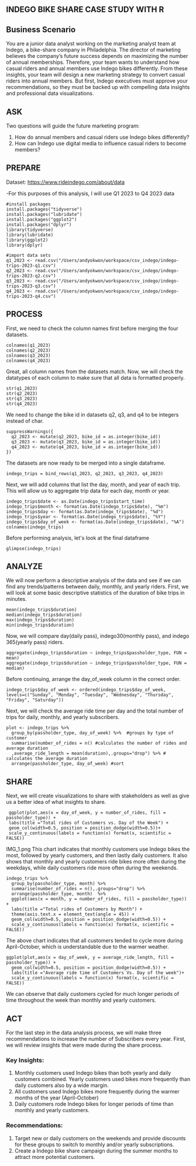 ## INDEGO BIKE SHARE CASE STUDY WITH R 

## Business Scenario
You are a junior data analyst working on the marketing analyst team at Indego, a bike-share
company in Philadelphia. The director of marketing believes the company’s future success
depends on maximizing the number of annual memberships. Therefore, your team wants to
understand how casual riders and annual members use Indego bikes differently. From these
insights, your team will design a new marketing strategy to convert casual riders into annual
members. But first, Indego executives must approve your recommendations, so they must be
backed up with compelling data insights and professional data visualizations.

## ASK
Two questions will guide the future marketing program:

1. How do annual members and casual riders use Indego bikes differently?
2. How can Indego use digital media to influence casual riders to become members?

## PREPARE

Dataset: https://www.rideindego.com/about/data

  -For this purposes of this analysis, I will use Q1 2023 to Q4 2023 data

```{r}  
#install packages
install.packages("tidyverse")
install.packages("lubridate")
install.packages("ggplot2")
install.packages("dplyr")
library(tidyverse)
library(lubridate)
library(ggplot2)
library(dplyr)
```

```{r}
#import data sets
q1_2023 <- read.csv("/Users/andyokwon/workspace/csv_indego/indego-trips-2023-q1.csv")
q2_2023 <- read.csv("/Users/andyokwon/workspace/csv_indego/indego-trips-2023-q2.csv")
q3_2023 <- read.csv("/Users/andyokwon/workspace/csv_indego/indego-trips-2023-q3.csv")
q4_2023 <- read.csv("/Users/andyokwon/workspace/csv_indego/indego-trips-2023-q4.csv")
```

## PROCESS
First, we need to check the column names first before merging the four datasets. 
```{r}
colnames(q1_2023)
colnames(q2_2023)
colnames(q3_2023)
colnames(q4_2023)
```

Great, all column names from the datasets match. Now, we will check the datatypes of each column to make sure that all data is formatted properly. 
```{r}
str(q1_2023)
str(q2_2023)
str(q3_2023)
str(q4_2023)
```

We need to change the bike id in datasets q2, q3, and q4 to be integers instead of char.
```{r}
suppressWarnings({
  q2_2023 <- mutate(q2_2023, bike_id = as.integer(bike_id))
  q3_2023 <- mutate(q3_2023, bike_id = as.integer(bike_id))
  q4_2023 <- mutate(q4_2023, bike_id = as.integer(bike_id))
})
```

The datasets are now ready to be merged into a single dataframe.
```{r}
indego_trips = bind_rows(q1_2023, q2_2023, q3_2023, q4_2023)
```

Next, we will add columns that list the day, month, and year of each trip. This will allow us to aggregate trip data for each day, month or year.
```{r}
indego_trips$date <- as.Date(indego_trips$start_time)
indego_trips$month <- format(as.Date(indego_trips$date), "%m")
indego_trips$day <- format(as.Date(indego_trips$date), "%d")
indego_trips$year <- format(as.Date(indego_trips$date), "%Y")
indego_trips$day_of_week <- format(as.Date(indego_trips$date), "%A")
colnames(indego_trips)
```

Before performing analysis, let's look at the final dataframe
```{r}
glimpse(indego_trips)
```

## ANALYZE
We will now perform a descriptive analysis of the data and see if we can find
any trends/patterns between daily, monthly, and yearly riders. First, we will look at some basic descriptive statistics of the duration of bike trips in minutes.
```{r}
mean(indego_trips$duration)
median(indego_trips$duration)
max(indego_trips$duration)
min(indego_trips$duration)
```

Now, we will compare day(daily pass), indego30(monthly pass), and indego 365(yearly pass) riders. 
```{r}
aggregate(indego_trips$duration ~ indego_trips$passholder_type, FUN = mean)
aggregate(indego_trips$duration ~ indego_trips$passholder_type, FUN = median)
```

Before continuing, arrange the day_of_week column in the correct order.
```{r}
indego_trips$day_of_week <- ordered(indego_trips$day_of_week, levels=c("Sunday", "Monday", "Tuesday", "Wednesday", "Thursday", "Friday", "Saturday"))
```

Next, we will check the average ride time per day and the total number of trips for daily, monthly, and yearly subscribers.
```{r}
plot <- indego_trips %>% 
  group_by(passholder_type, day_of_week) %>%  #groups by type of customer
  summarise(number_of_rides = n() #calculates the number of rides and average duration 
  ,average_ride_length = mean(duration),.groups="drop") %>% # calculates the average duration
  arrange(passholder_type, day_of_week) #sort
```

## SHARE
Next, we will create visualizations to share with stakeholders as well as give us a better idea of what insights to share.
```{r}
 ggplot(plot,aes(x = day_of_week, y = number_of_rides, fill = passholder_type)) + 
 labs(title ="Total rides of Customers vs. Day of the Week") +
 geom_col(width=0.5, position = position_dodge(width=0.5))+
 scale_y_continuous(labels = function(x) format(x, scientific = FALSE))
```
IMG_1.png
This chart indicates that monthly customers use Indego bikes the most, followed by yearly customers, and then lastly daily customers. It also shows that monthly and yearly customers ride bikes more often during the weekdays, while daily customers ride more often during the weekends. 

```{r}
indego_trips %>%  
  group_by(passholder_type, month) %>% 
  summarise(number_of_rides = n(),.groups="drop") %>% 
  arrange(passholder_type, month)  %>% 
  ggplot(aes(x = month, y = number_of_rides, fill = passholder_type)) +
  labs(title ="Total rides of Customers by Month") +
  theme(axis.text.x = element_text(angle = 45)) +
  geom_col(width=0.5, position = position_dodge(width=0.5)) +
  scale_y_continuous(labels = function(x) format(x, scientific = FALSE))
```

The above chart indicates that all customers tended to cycle more during April-October, which is understandable due to the warmer weather. 

```{r}
ggplot(plot,aes(x = day_of_week, y = average_ride_length, fill = passholder_type)) +
  geom_col(width=0.5, position = position_dodge(width=0.5)) + 
  labs(title ="Average ride time of Customers Vs. Day of the week")+
  scale_y_continuous(labels = function(x) format(x, scientific = FALSE))
```

We can observe that daily customers cycled for much longer periods of time throughout the week than monthly and yearly customers.

## ACT
For the last step in the data analysis process, we will make three recommendations to increase the number of Subscribers every year. First, we will review insights that were made during the share process.

### Key Insights: 
1. Monthly customers used Indego bikes than both yearly and daily customers combined. Yearly customers used bikes more frequently than daily customers also by a wide margin.
2. All customers used Indego bikes more frequently during the warmer months of the year (April-October) 
3. Daily customers rode Indego bikes for longer periods of time than monthly and yearly customers. 

### Recommendations:
1. Target new or daily customers on the weekends and provide discounts for these groups to switch to monthly and/or yearly subscriptions. 
2. Create a Indego bike share campaign during the summer months to attract more potential customers. 
